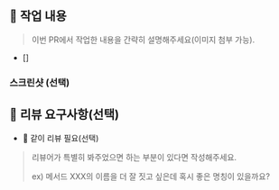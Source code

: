 ## 📝 작업 내용

> 이번 PR에서 작업한 내용을 간략히 설명해주세요(이미지 첨부 가능).
- []

### 스크린샷 (선택)


## 💬 리뷰 요구사항(선택)
- 👀 같이 리뷰 필요(선택)
> 리뷰어가 특별히 봐주었으면 하는 부분이 있다면 작성해주세요.
>
> ex) 메서드 XXX의 이름을 더 잘 짓고 싶은데 혹시 좋은 명칭이 있을까요?
